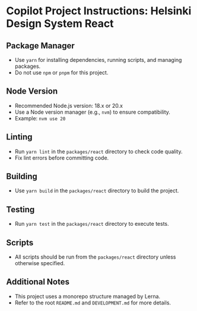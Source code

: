 # Copilot Project Instructions: Helsinki Design System React

## Package Manager
- Use `yarn` for installing dependencies, running scripts, and managing packages.
- Do not use `npm` or `pnpm` for this project.

## Node Version
- Recommended Node.js version: 18.x or 20.x
- Use a Node version manager (e.g., `nvm`) to ensure compatibility.
- Example: `nvm use 20`

## Linting
- Run `yarn lint` in the `packages/react` directory to check code quality.
- Fix lint errors before committing code.

## Building
- Use `yarn build` in the `packages/react` directory to build the project.

## Testing
- Run `yarn test` in the `packages/react` directory to execute tests.

## Scripts
- All scripts should be run from the `packages/react` directory unless otherwise specified.

## Additional Notes
- This project uses a monorepo structure managed by Lerna.
- Refer to the root `README.md` and `DEVELOPMENT.md` for more details.
